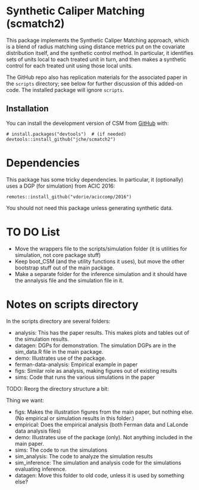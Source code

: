 
<!-- badges: start -->
<!-- badges: end -->

# Synthetic Caliper Matching (scmatch2)

This package implements the Synthetic Caliper Matching approach, which
is a blend of radius matching using distance metrics put on the
covariate distribution itself, and the synthetic control method. In
particular, it identifies sets of units local to each treated unit in
turn, and then makes a synthetic control for each treated unit using
those local units.

The GitHub repo also has replication materials for the associated paper
in the `scripts` directory; see below for further discussion of this
added-on code. The installed package will ignore `scripts`.

## Installation

You can install the development version of CSM from
[GitHub](https://github.com/) with:

    # install.packages("devtools")  # (if needed)
    devtools::install_github("jche/scmatch2")

# Dependencies

This package has some tricky dependencies. In particular, it
(optionally) uses a DGP (for simulation) from ACIC 2016:

    remotes::install_github("vdorie/aciccomp/2016")

You should not need this package unless generating synthetic data.

# TO DO List

- Move the wrappers file to the scripts/simulation folder (it is
  utilities for simulation, not core package stuff)
- Keep boot_CSM (and the utility functions it uses), but move the other
  bootstrap stuff out of the main package.
- Make a separate folder for the inference simulation and it should have
  the annalysis file and the simulation file in it.

# Notes on scripts directory

In the scripts directory are several folders:

- analysis: This has the paper results. This makes plots and tables out
  of the simulation results.
- datagen: DGPs for demonstration. The simulation DGPs are in the
  sim_data.R file in the main package.
- demo: Illustrates use of the package.
- ferman-data-analysis: Empirical example in paper
- figs: Similar role as analysis, making figures out of existing results
- sims: Code that runs the various simulations in the paper

TODO: Reorg the directory structure a bit:

Thing we want:

- figs: Makes the illustration figures from the main paper, but nothing
  else. (No empirical or simulation results in this folder.)
- empirical: Does the empirical analysis (both Ferman data and LaLonde
  data analysis files)
- demo: Illustrates use of the package (only). Not anything included in
  the main paper.
- sims: The code to run the simulations
- sim_analysis: The code to analyze the simulation results
- sim_inference: The simulation and analysis code for the simulations
  evaluating inference.
- datagen: Move this folder to old code, unless it is used by something
  else?
